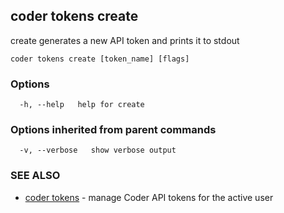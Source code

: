 ## coder tokens create

create generates a new API token and prints it to stdout

```
coder tokens create [token_name] [flags]
```

### Options

```
  -h, --help   help for create
```

### Options inherited from parent commands

```
  -v, --verbose   show verbose output
```

### SEE ALSO

* [coder tokens](coder_tokens.md)	 - manage Coder API tokens for the active user

